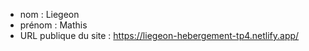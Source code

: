 - nom : Liegeon
- prénom : Mathis
- URL publique du site : https://liegeon-hebergement-tp4.netlify.app/